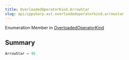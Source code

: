 ```yaml
---
title: OverloadedOperatorKind.ArrowStar
slug: api/cppsharp.ast.overloadedoperatorkind.arrowstar
---
```

Enumeration Member in [OverloadedOperatorKind](/api/cppsharp/ast/overloadedoperatorkind)

## Summary



```csharp
ArrowStar = 40
```


